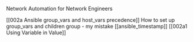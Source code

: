 Network Automation for Network Engineers 

[[002a Ansible group_vars and host_vars precedence]]  How to set up group_vars and children group - my mistake 
[[ansible_timestamp]]
[[002a1 Using Variable in Value]]
